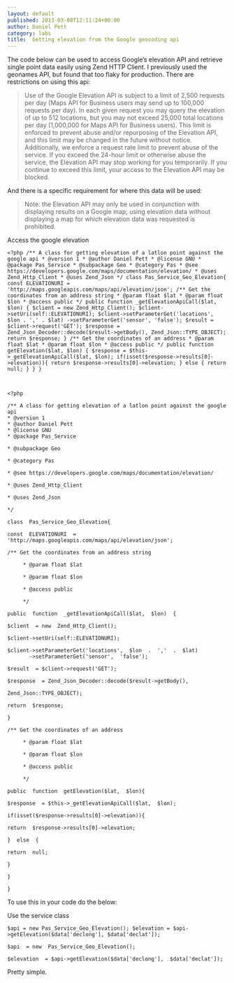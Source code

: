 ```yaml
---
layout: default
published: 2013-03-08T12:11:24+00:00
author: Daniel Pett
category: labs
title:  Getting elevation from the Google geocoding api
---
```


The code below can be used to access Google’s elevation API and retrieve single point data easily using Zend HTTP Client. I previously used the geonames API, but found that too flaky for production. There are restrictions on using this api:

> Use of the Google Elevation API is subject to a limit of 2,500 requests per day (Maps API for Business users may send up to 100,000 requests per day). In each given request you may query the elevation of up to 512 locations, but you may not exceed 25,000 total locations per day (1,000,000 for Maps API for Business users). This limit is enforced to prevent abuse and/or repurposing of the Elevation API, and this limit may be changed in the future without notice. Additionally, we enforce a request rate limit to prevent abuse of the service. If you exceed the 24-hour limit or otherwise abuse the service, the Elevation API may stop working for you temporarily. If you continue to exceed this limit, your access to the Elevation API may be blocked.

And there is a specific requirement for where this data will be used:

> Note: the Elevation API may only be used in conjunction with displaying results on a Google map; using elevation data without displaying a map for which elevation data was requested is prohibited.

Access the google elevation

    <?php /** A class for getting elevation of a latlon point against the google api * @version 1 * @author Daniel Pett * @license GNU * @package Pas_Service * @subpackage Geo * @category Pas * @see https://developers.google.com/maps/documentation/elevation/ * @uses Zend_Http_Client * @uses Zend_Json */ class Pas_Service_Geo_Elevation{ const ELEVATIONURI = 'http://maps.googleapis.com/maps/api/elevation/json'; /** Get the coordinates from an address string * @param float $lat * @param float $lon * @access public */ public function _getElevationApiCall($lat, $lon) { $client = new Zend_Http_Client(); $client->setUri(self::ELEVATIONURI); $client->setParameterGet('locations', $lon . ',' . $lat) ->setParameterGet('sensor', 'false'); $result = $client->request('GET'); $response = Zend_Json_Decoder::decode($result->getBody(), Zend_Json::TYPE_OBJECT); return $response; } /** Get the coordinates of an address * @param float $lat * @param float $lon * @access public */ public function getElevation($lat, $lon) { $response = $this->_getElevationApiCall($lat, $lon); if(isset($response->results[0]->elevation)){ return $response->results[0]->elevation; } else { return null; } } }



    <?php

    /** A class for getting elevation of a latlon point against the google api
    * @version 1
    * @author Daniel Pett
    * @license GNU
    * @package Pas_Service

    * @subpackage Geo

    * @category Pas

    * @see https://developers.google.com/maps/documentation/elevation/

    * @uses Zend_Http_Client

    * @uses Zend_Json

    */

    class  Pas_Service_Geo_Elevation{

    const  ELEVATIONURI  = 'http://maps.googleapis.com/maps/api/elevation/json';

    /** Get the coordinates from an address string

         * @param float $lat

         * @param float $lon

         * @access public

         */

    public  function  _getElevationApiCall($lat,  $lon)  {

    $client  = new  Zend_Http_Client();

    $client->setUri(self::ELEVATIONURI);

    $client->setParameterGet('locations',  $lon  .  ','  .  $lat)
           ->setParameterGet('sensor',  'false');

    $result  = $client->request('GET');

    $response  = Zend_Json_Decoder::decode($result->getBody(),

    Zend_Json::TYPE_OBJECT);

    return  $response;

    }

    /** Get the coordinates of an address

         * @param float $lat

         * @param float $lon

         * @access public

         */

    public  function  getElevation($lat,  $lon){

    $response  = $this->_getElevationApiCall($lat,  $lon);

    if(isset($response->results[0]->elevation)){

    return  $response->results[0]->elevation;

    }  else  {

    return  null;

    }

    }

    }

To use this in your code do the below:

Use the service class

    $api = new Pas_Service_Geo_Elevation(); $elevation = $api->getElevation($data['declong'], $data['declat']);

    $api  = new  Pas_Service_Geo_Elevation();

    $elevation  = $api->getElevation($data['declong'],  $data['declat']);

Pretty simple.
